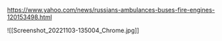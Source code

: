 
https://www.yahoo.com/news/russians-ambulances-buses-fire-engines-120153498.html

![[Screenshot_20221103-135004_Chrome.jpg]]




